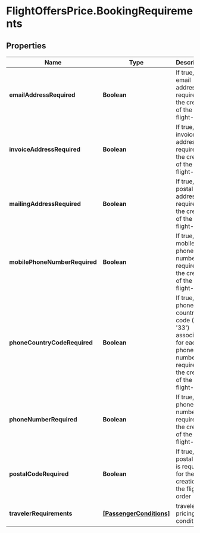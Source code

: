 # FlightOffersPrice.BookingRequirements

## Properties

Name | Type | Description | Notes
------------ | ------------- | ------------- | -------------
**emailAddressRequired** | **Boolean** | If true, an email address is required for the creation of the flight-order | [optional] 
**invoiceAddressRequired** | **Boolean** | If true, an invoice address is required for the creation of the flight-order | [optional] 
**mailingAddressRequired** | **Boolean** | If true, a postal address is required for the creation of the flight-order | [optional] 
**mobilePhoneNumberRequired** | **Boolean** | If true, a mobile phone number is required for the creation of the flight-order | [optional] 
**phoneCountryCodeRequired** | **Boolean** | If true, the phone country code (e.g. &#39;33&#39;) associated for each phone number is required for the creation of the flight-order | [optional] 
**phoneNumberRequired** | **Boolean** | If true, a phone number is required for the creation of the flight-order | [optional] 
**postalCodeRequired** | **Boolean** | If true, a postal code is required for the creation of the flight-order | [optional] 
**travelerRequirements** | [**[PassengerConditions]**](PassengerConditions.md) | traveler pricing condition | [optional] 



